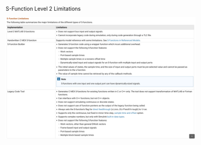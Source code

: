 S-Function Level 2 Limitations

![Simulink Level 2 Limitations][Simulink-Level-2-Limitations]

[Simulink-Level-2-Limitations]: img/Simulink-S-Function-2-Limitations.png